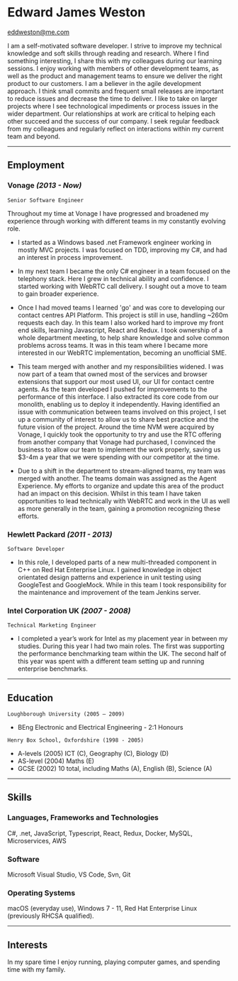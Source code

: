 # Edward James Weston

<eddweston@me.com>

I am a self-motivated software developer. I strive to improve my technical knowledge and soft skills through reading and research. Where I find something interesting, I share this with my colleagues during our learning sessions. I enjoy working with members of other development teams, as well as the product and management teams to ensure we deliver the right product to our customers. I am a believer in the agile development approach. I think small commits and frequent small releases are important to reduce issues and decrease the time to deliver. I like to take on larger projects where I see technological impediments or process issues in the wider department. Our relationships at work are critical to helping each other succeed and the success of our company. I seek regular feedback from my colleagues and regularly reflect on interactions within my current team and beyond.

***

## Employment

### Vonage _(2013 - Now)_

 `Senior Software Engineer`

Throughout my time at Vonage I have progressed and broadened my experience through working with different teams in my constantly evolving role.

- I started as a Windows based .net Framework engineer working in mostly MVC projects. I was focused on TDD, improving my C#, and had an interest in process improvement.

- In my next team I became the only C# engineer in a team focused on the telephony stack. Here I grew in technical ability and confidence. I started working with WebRTC call delivery. I sought out a move to team to gain broader experience.

- Once I had moved teams I learned 'go' and was core to developing our contact centres API Platform. This project is still in use, handling ~260m requests each day. In this team I also worked hard to improve my front end skills, learning Javascript, React and Redux. I took ownership of a whole department meeting, to help share knowledge and solve common problems across teams. It was in this team where I became more interested in our WebRTC implementation, becoming an unofficial SME.

- This team merged with another and my responsibilities widened. I was now part of a team that owned most of the services and browser extensions that support our most used UI, our UI for contact centre agents. As the team developed I pushed for improvements to the performance of this interface. I also extracted its core code from our monolith, enabling us to deploy it independently. Having identified an issue with communication between teams involved on this project, I set up a community of interest to allow us to share best practice and the future vision of the project. Around the time NVM were acquired by Vonage, I quickly took the opportunity to try and use the RTC offering from another company that Vonage had purchased, I convinced the business to allow our team to implement the work properly, saving us $3-4m a year that we were spending with our competitor at the time.

- Due to a shift in the department to stream-aligned teams, my team was merged with another. The teams domain was assigned as the Agent Experience. My efforts to organize and update this area of the product had an impact on this decision. Whilst in this team I have taken opportunities to lead technically with WebRTC and work in the UI as well as more generally in the team, gaining a promotion recognizing these efforts.

### Hewlett Packard _(2011 - 2013)_

`Software Developer`

- In this role, I developed parts of a new multi-threaded component in C++ on Red Hat Enterprise Linux. I gained knowledge in object orientated design patterns and experience in unit testing using GoogleTest and GoogleMock. While in this team I took responsibility for the maintenance and improvement of the team Jenkins server.

### Intel Corporation UK _(2007 - 2008)_

`Technical Marketing Engineer`

- I completed a year’s work for Intel as my placement year in between my studies. During this year I had two main roles. The first was supporting the performance benchmarking team within the UK. The second half of this year was spent with a different team setting up and running enterprise benchmarks.

***

## Education

`Loughborough University (2005 – 2009)`

- BEng Electronic and Electrical Engineering - 2:1 Honours

`Henry Box School, Oxfordshire (1998 - 2005)`

- A-levels (2005) ICT (C), Geography (C), Biology (D)
- AS-level (2004) Maths (E)
- GCSE (2002) 10 total, including Maths (A), English (B), Science (A)

***

## Skills

### Languages, Frameworks and Technologies

C#, .net, JavaScript, Typescript, React, Redux, Docker, MySQL, Microservices, AWS

### Software

Microsoft Visual Studio, VS Code, Svn, Git

### Operating Systems

macOS (everyday use), Windows 7 - 11, Red Hat Enterprise Linux (previously RHCSA qualified).

***

## Interests

In my spare time I enjoy running, playing computer games, and spending time with my family.

